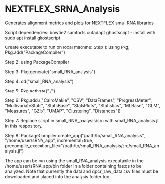 # NEXTFLEX_SRNA_Analysis
Generates alignment metrics and plots for NEXTFLEX small RNA libraries

Script dependencies:
bowtie2
samtools
cutadapt
ghostscript - install with sudo apt install ghostscript

Create executable to run on local machine:
Step 1: using Pkg; Pkg.add("PackageCompiler")

Step 2: using PackageCompiler

Step 3: Pkg.generate("small_RNA_analysis")

Step 4: cd("small_RNA_analysis")

Step 5: Pkg.activate("./")

Step 6: Pkg.add.(["CairoMakie", "CSV", "DataFrames", "ProgressMeter", "MultivariateStats", "StatsBase", "StatsPlots", "Statistics", "MLBase", "GLM", "Measures", "GZip", "UMAP", "Clustering", "Distances"])

Step 7: Replace script in small_RNA_analysis/src with small_RNA_analysis.jl in this respository.

Step 8: PackageCompiler.create_app("/path/to/small_RNA_analysis", "/home/user/sRNA_app", incremental=true, precompile_execution_file="/path/to/small_RNA_analysis/src/small_RNA_analysis.jl")

The app can be run using the small_RNA_analysis executabile in the /home/user/sRNA_app/bin folder in a folder containing fastqs to be analyzed. Note that currently the data and qpcr_raw_data.csv files must be downloaded and placed into the analysis folder too.
